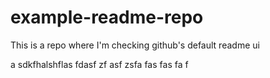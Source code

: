 # example-readme-repo
This is a repo where I'm checking github's default readme ui

a
sdkfhalshflas
fdasf
zf
asf
zsfa
fas
fas
fa
f
